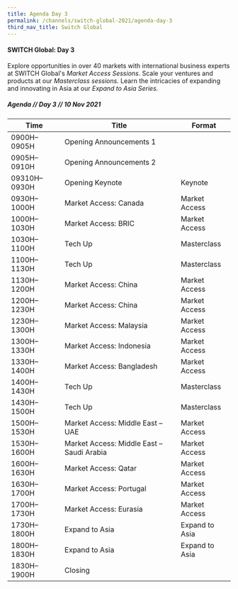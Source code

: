 ```yaml
---
title: Agenda Day 3
permalink: /channels/switch-global-2021/agenda-day-3
third_nav_title: Switch Global
---
```

#### SWITCH Global: Day 3
Explore opportunities in over 40 markets with international business experts at SWITCH Global's *Market Access Sessions*. Scale your ventures and products at our *Masterclass sessions.* Learn the intricacies of expanding and innovating in Asia at our *Expand to Asia Series.*


##### Agenda // Day 3 // 10 Nov 2021

| Time | Title | Format |
| -------- | -------- | -------- |
| 0900H–0905H     | Opening Announcements  1 |      |
| 0905H–0910H     | Opening Announcements 2    |     |
| 09310H–0930H     | Opening Keynote    | Keynote     |
| 0930H–1000H     | Market Access: Canada     | Market Access     |
| 1000H–1030H     | Market Access: BRIC     | Market Access     |
| 1030H–1100H     | Tech Up    | Masterclass    |
| 1100H–1130H     | Tech Up     | Masterclass   |
| 1130H–1200H     | Market Access: China       | Market Access     |
| 1200H–1230H     | Market Access: China    | Market Access     |
| 1230H–1300H     | Market Access: Malaysia     | Market Access     |
| 1300H–1330H     | Market Access: Indonesia    | Market Access     |
| 1330H–1400H     | Market Access: Bangladesh   | Market Access     |
| 1400H–1430H     | Tech Up   | Masterclass     |
| 1430H–1500H     | Tech Up   | Masterclass     |
| 1500H–1530H     | Market Access: Middle East – UAE   | Market Access     |
| 1530H–1600H     | Market Access: Middle East – Saudi Arabia   | Market Access     |
| 1600H–1630H     | Market Access: Qatar   | Market Access     |
| 1630H–1700H     | Market Access: Portugal   | Market Access     |
| 1700H–1730H     | Market Access: Eurasia   | Market Access     |
| 1730H–1800H     | Expand to Asia   | Expand to Asia     |
| 1800H–1830H     | Expand to Asia   | Expand to Asia     |
| 1830H–1900H     | Closing   |      |